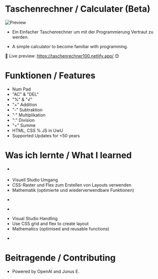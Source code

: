 # Taschenrechner / Calculater (Beta)
![Preview](https://github.com/PadJey/Taschenrechner/assets/89216593/88ade34a-1afb-4511-aedd-a11c6ad8bfa8)

- Ein Einfacher Taschenrechner um mit der Programmierung Vertraut zu werden.

- A simple calculator to become familiar with programming.

🔗 Live preview: https://taschenrechner100.netlify.app/ 😊


# Funktionen / Features

- Num Pad
- "AC" & "DEL"
- "%" & "√"
- "+" Addition
- "-" Subtraktion
- "·" Multiplikation
- ":" Division
- "=" Summe
- HTML, CSS % JS in UwU
- Supported Updates for <50 years


# Was ich lernte / What I learned 

- <p>
- Visuell Studio Umgang
- CSS-Raster und Flex zum Erstellen von Layouts verwenden
- Mathematik (optimierte und wiederverwendbare Funktionen)
- <p/>
- <p>
- Visual Studio Handling
- Use CSS grid and flex to create layout
- Mathematics (optimised and reusable functions)
- <p/>


# Beitragende / Contributing

- Powered by OpenAI and Junus E.
